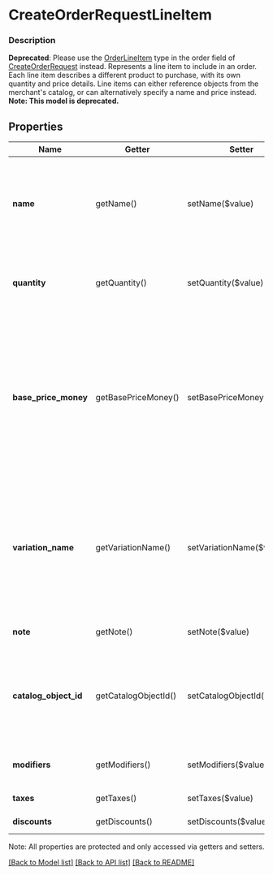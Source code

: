 # CreateOrderRequestLineItem

### Description

__Deprecated__: Please use the [OrderLineItem](#type-orderlineitem) type in the order field of [CreateOrderRequest](#type-createorderrequest) instead.  Represents a line item to include in an order. Each line item describes a different product to purchase, with its own quantity and price details.  Line items can either reference objects from the merchant's catalog, or can alternatively specify a name and price instead.
**Note: This model is deprecated.**

## Properties
Name | Getter | Setter | Type | Description | Notes
------------ | ------------- | ------------- | ------------- | ------------- | -------------
**name** | getName() | setName($value) | **string** | Only used for ad hoc line items. The name of the line item. This value cannot exceed 500 characters.  Do not provide a value for this field if you provide a value for &#x60;catalog_object_id&#x60;. | [optional] 
**quantity** | getQuantity() | setQuantity($value) | **string** | The quantity to purchase, as a string representation of a number.  This string must have a positive integer value. | 
**base_price_money** | getBasePriceMoney() | setBasePriceMoney($value) | [**\SquareConnect\Model\Money**](Money.md) | The base price for a single unit of the line item.  &#x60;base_price_money&#x60; is required for ad hoc line items and variable priced &#x60;CatalogItemVariation&#x60;s. If both &#x60;catalog_object_id&#x60; and &#x60;base_price_money&#x60; are set, &#x60;base_price_money&#x60; will override the CatalogItemVariation&#39;s price. | [optional] 
**variation_name** | getVariationName() | setVariationName($value) | **string** | Only used for ad hoc line items. The variation name of the line item. This value cannot exceed 255 characters.  If this value is not set for an ad hoc line item, the default value of &#x60;Regular&#x60; is used.  Do not provide a value for this field if you provide a value for the &#x60;catalog_object_id&#x60;. | [optional] 
**note** | getNote() | setNote($value) | **string** | The note of the line item. This value cannot exceed 500 characters. | [optional] 
**catalog_object_id** | getCatalogObjectId() | setCatalogObjectId($value) | **string** | Only used for Catalog line items. The catalog object ID for an existing &#x60;CatalogItemVariation&#x60;.  Do not provide a value for this field if you provide a value for &#x60;name&#x60; and &#x60;base_price_money&#x60;. | [optional] 
**modifiers** | getModifiers() | setModifiers($value) | [**\SquareConnect\Model\CreateOrderRequestModifier[]**](CreateOrderRequestModifier.md) | Only used for Catalog line items. The modifiers to include on the line item. | [optional] 
**taxes** | getTaxes() | setTaxes($value) | [**\SquareConnect\Model\CreateOrderRequestTax[]**](CreateOrderRequestTax.md) | The taxes to include on the line item. | [optional] 
**discounts** | getDiscounts() | setDiscounts($value) | [**\SquareConnect\Model\CreateOrderRequestDiscount[]**](CreateOrderRequestDiscount.md) | The discounts to include on the line item. | [optional] 

Note: All properties are protected and only accessed via getters and setters.

[[Back to Model list]](../../README.md#documentation-for-models) [[Back to API list]](../../README.md#documentation-for-api-endpoints) [[Back to README]](../../README.md)

